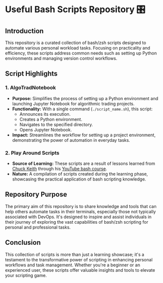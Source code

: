 # Useful Bash Scripts Repository 🎛️

## Introduction
This repository is a curated collection of bash/zsh scripts designed to automate various personal workload tasks. Focusing on practicality and efficiency, these scripts address common needs such as setting up Python environments and managing version control workflows.

## Script Highlights

### 1. AlgoTradNotebook
- **Purpose:** Simplifies the process of setting up a Python environment and launching Jupyter Notebook for algorithmic trading projects.
- **Functionality:** With a single command (`./script_name.sh`), this script:
  - Announces its execution.
  - Creates a Python environment.
  - Navigates to the specified directory.
  - Opens Jupyter Notebook.
- **Impact:** Streamlines the workflow for setting up a project environment, demonstrating the power of automation in everyday tasks.

### 2. Play Around Scripts
- **Source of Learning:** These scripts are a result of lessons learned from [Chuck Keith](https://twitter.com/networkchuck) through his [YouTube bash course](https://youtube.com/playlist?list=PLIhvC56v63IKioClkSNDjW7iz-6TFvLwS).
- **Nature:** A compilation of scripts created during the learning phase, showcasing the practical application of bash scripting knowledge.

## Repository Purpose
The primary aim of this repository is to share knowledge and tools that can help others automate tasks in their terminals, especially those not typically associated with DevOps. It's designed to inspire and assist individuals in their journey of exploring the vast capabilities of bash/zsh scripting for personal and professional tasks.

## Conclusion
This collection of scripts is more than just a learning showcase; it's a testament to the transformative power of scripting in enhancing personal workflows and task management. Whether you're a beginner or an experienced user, these scripts offer valuable insights and tools to elevate your scripting game.
